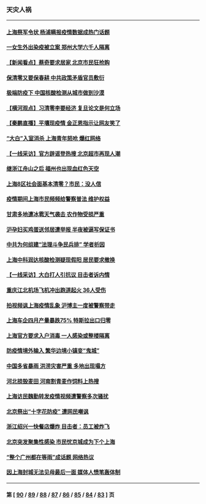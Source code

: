 ### 天灾人祸
---
#### [上海祭军令状 杨浦瞒报疫情数据成热门话题](../../pages/ncid280/n13735363.md) 
#### [一女生外出染疫被立案 郑州大学六千人隔离](../../pages/ncid280/n13735283.md) 
#### [【新闻看点】蔡奇要求居家 北京市民狂抢购](../../pages/ncid280/n13734674.md) 
#### [保清零又要保春耕 中共政策矛盾官员敷衍](../../pages/ncid280/n13735030.md) 
#### [极端防疫下 中国核酸检测从城市做到沙漠](../../pages/ncid280/n13734893.md) 
#### [【横河观点】习清零李要经济 复旦论文是何立场](../../pages/ncid280/n13734952.md) 
#### [【秦鹏直播】平壤现疫情 金正恩指示让网友笑了](../../pages/ncid280/n13734948.md) 
#### [“大白”入室消杀 上海青年怒呛 爆红网络](../../pages/ncid280/n13734703.md) 
#### [【一线采访】官方辟谣登热搜 北京超市再现人潮](../../pages/ncid280/n13734311.md) 
#### [继浙江舟山之后 福州也出现血红色天空](../../pages/ncid280/n13734275.md) 
#### [上海8区社会面基本清零？市民：没人信](../../pages/ncid280/n13734326.md) 
#### [疫情期间上海市民频频给警察普法 维护权益](../../pages/ncid280/n13734139.md) 
#### [甘肃多地遭冰雹天气袭击 农作物受损严重](../../pages/ncid280/n13734304.md) 
#### [沪孕妇买鸡蛋送邻居遭举报 半夜被逼写保证书](../../pages/ncid280/n13734168.md) 
#### [中共为何组建“法理斗争民兵排” 学者析因](../../pages/ncid280/n13734109.md) 
#### [上海中科润达核酸检测疑现假阳 居民要求撤换](../../pages/ncid280/n13734116.md) 
#### [【一线采访】大白打人引抗议 目击者诉内情](../../pages/ncid280/n13733097.md) 
#### [重庆江北机场飞机冲出跑道起火 36人受伤](../../pages/ncid280/n13733889.md) 
#### [拍视频讽上海疫情乱象 沪博主一度被警察带走](../../pages/ncid280/n13733696.md) 
#### [上海车企四月产量暴跌75% 特斯拉出口归零](../../pages/ncid280/n13733278.md) 
#### [上海官方要求入户消毒 一人感染或整楼隔离](../../pages/ncid280/n13733427.md) 
#### [防疫情境外输入 繁华边境小镇变“鬼城”](../../pages/ncid280/n13732729.md) 
#### [中国多省暴雨 洪涝灾害严重 多地出现塌方](../../pages/ncid280/n13733107.md) 
#### [河北损毁麦田 河南割青麦作饲料上热搜](../../pages/ncid280/n13733036.md) 
#### [上海访民魏勤转发疫情视频遭警察多次骚扰](../../pages/ncid280/n13733148.md) 
#### [北京祭出“十字花防疫” 遭网民嘲讽](../../pages/ncid280/n13733054.md) 
#### [浙江绍兴一快餐店爆炸 目击者：员工被炸飞](../../pages/ncid280/n13733008.md) 
#### [北京突发聚集性感染 市民忧京城成为下个上海](../../pages/ncid280/n13732920.md) 
#### [“整个广州都在等雨”成话题 网络热议](../../pages/ncid280/n13732931.md) 
#### [因上海封城无法见母最后一面 媒体人愤笔轰体制](../../pages/ncid280/n13732917.md) 

---
#### 第 [ [90](./90.md) / [89](./89.md) / [88](./88.md) / [87](./87.md) / [86](./86.md) / [85](./85.md) / [84](./84.md) / [83](./83.md) ] 页

